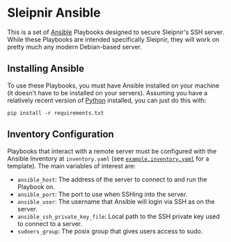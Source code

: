 # Sleipnir Ansible

This is a set of [Ansible](https://docs.ansible.com) Playbooks designed to secure Sleipnir's SSH server. While these Playbooks are intended specifically Sleipnir, they will work on pretty much any modern Debian-based server.

## Installing Ansible

To use these Playbooks, you must have Ansible installed on your machine (it doesn't have to be installed on your servers). Assuming you have a relatively recent version of [Python](https://python.org) installed, you can just do this with:

```shell
pip install -r requirements.txt
```

## Inventory Configuration

Playbooks that interact with a remote server must be configured with the Ansible Inventory at `inventory.yaml` (see [`example.inventory.yaml`](/admin/example.inventory.yaml) for a template). The main variables of interest are:

- `ansible_host`: The address of the server to connect to and run the Playbook on.
- `ansible_port`: The port to use when SSHing into the server.
- `ansible_user`: The username that Ansible will login via SSH as on the server.
- `ansible_ssh_private_key_file`: Local path to the SSH private key used to connect to a server.
- `sudoers_group`: The posix group that gives users access to sudo.